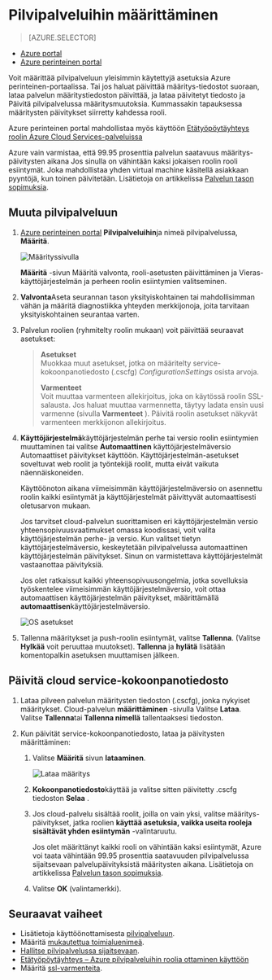 <properties 
    pageTitle="Pilvipalvelussa (perinteinen portaalin) määrittämisestä | Microsoft Azure" 
    description="Opettele määrittämään pilvipalveluihin Azure-tietokannassa. Opi pilveen palvelun määritykset päivittäminen ja määrittäminen etäkäyttöpalvelimen roolin esiintymissä." 
    services="cloud-services" 
    documentationCenter="" 
    authors="Thraka" 
    manager="timlt" 
    editor=""/>

<tags 
    ms.service="cloud-services" 
    ms.workload="tbd" 
    ms.tgt_pltfrm="na" 
    ms.devlang="na" 
    ms.topic="article" 
    ms.date="10/11/2016"
    ms.author="adegeo"/>




# <a name="how-to-configure-cloud-services"></a>Pilvipalveluihin määrittäminen

> [AZURE.SELECTOR]
- [Azure portal](cloud-services-how-to-configure-portal.md)
- [Azure perinteinen portal](cloud-services-how-to-configure.md)

Voit määrittää pilvipalveluun yleisimmin käytettyjä asetuksia Azure perinteinen-portaalissa. Tai jos haluat päivittää määritys-tiedostot suoraan, lataa palvelun määritystiedoston päivittää, ja lataa päivitetyt tiedosto ja Päivitä pilvipalvelussa määritysmuutoksia. Kummassakin tapauksessa määritysten päivitykset siirretty kahdessa rooli.

Azure perinteinen portal mahdollistaa myös käyttöön [Etätyöpöytäyhteys roolin Azure Cloud Services-palveluissa](cloud-services-role-enable-remote-desktop.md)

Azure vain varmistaa, että 99.95 prosenttia palvelun saatavuus määritys-päivitysten aikana Jos sinulla on vähintään kaksi jokaisen roolin rooli esiintymät. Joka mahdollistaa yhden virtual machine käsitellä asiakkaan pyyntöjä, kun toinen päivitetään. Lisätietoja on artikkelissa [Palvelun tason sopimuksia](https://azure.microsoft.com/support/legal/sla/).

## <a name="change-a-cloud-service"></a>Muuta pilvipalveluun

1. [Azure perinteinen portal](http://manage.windowsazure.com/) **Pilvipalveluihin**ja nimeä pilvipalvelussa, **Määritä**.

    ![Määrityssivulla](./media/cloud-services-how-to-configure/CloudServices_ConfigurePage1.png)
    
    **Määritä** -sivun Määritä valvonta, rooli-asetusten päivittäminen ja Vieras-käyttöjärjestelmän ja perheen roolin esiintymien valitseminen. 

2. **Valvonta**Aseta seurannan tason yksityiskohtainen tai mahdollisimman vähän ja määritä diagnostiikka yhteyden merkkijonoja, joita tarvitaan yksityiskohtainen seurantaa varten.

3. Palvelun roolien (ryhmitelty roolin mukaan) voit päivittää seuraavat asetukset:
    
    >**Asetukset**  
    >Muokkaa muut asetukset, jotka on määritelty service-kokoonpanotiedosto (.cscfg) *ConfigurationSettings* osista arvoja.
    >
    >**Varmenteet**  
    >Voit muuttaa varmenteen allekirjoitus, joka on käytössä roolin SSL-salausta. Jos haluat muuttaa varmennetta, täytyy ladata ensin uusi varmenne (sivulla **Varmenteet** ). Päivitä roolin asetukset näkyvät varmenteen merkkijonon allekirjoitus.

4. **Käyttöjärjestelmä**käyttöjärjestelmän perhe tai versio roolin esiintymien muuttaminen tai valitse **Automaattinen** käyttöjärjestelmäversio Automaattiset päivitykset käyttöön. Käyttöjärjestelmän-asetukset soveltuvat web roolit ja työntekijä roolit, mutta eivät vaikuta näennäiskoneiden.

    Käyttöönoton aikana viimeisimmän käyttöjärjestelmäversio on asennettu roolin kaikki esiintymät ja käyttöjärjestelmät päivittyvät automaattisesti oletusarvon mukaan. 
    
    Jos tarvitset cloud-palvelun suorittamisen eri käyttöjärjestelmän versio yhteensopivuusvaatimukset omassa koodissasi, voit valita käyttöjärjestelmän perhe- ja versio. Kun valitset tietyn käyttöjärjestelmäversio, keskeytetään pilvipalvelussa automaattinen käyttöjärjestelmän päivitykset. Sinun on varmistettava käyttöjärjestelmät vastaanottaa päivityksiä.
    
    Jos olet ratkaissut kaikki yhteensopivuusongelmia, jotka sovelluksia työskentelee viimeisimmän käyttöjärjestelmäversio, voit ottaa automaattisen käyttöjärjestelmän päivitykset, määrittämällä **automaattisen**käyttöjärjestelmäversio. 
    
    ![OS asetukset](./media/cloud-services-how-to-configure/CloudServices_ConfigurePage_OSSettings.png)

5. Tallenna määritykset ja push-roolin esiintymät, valitse **Tallenna**. (Valitse **Hylkää** voit peruuttaa muutokset). **Tallenna** ja **hylätä** lisätään komentopalkin asetuksen muuttamisen jälkeen.

## <a name="update-a-cloud-service-configuration-file"></a>Päivitä cloud service-kokoonpanotiedosto

1. Lataa pilveen palvelun määritysten tiedoston (.cscfg), jonka nykyiset määritykset. Cloud-palvelun **määrittäminen** -sivulla Valitse **Lataa**. Valitse **Tallenna**tai **Tallenna nimellä** tallentaaksesi tiedoston.

2. Kun päivität service-kokoonpanotiedosto, lataa ja päivitysten määrittäminen:

    1. Valitse **Määritä** sivun **lataaminen**.
    
        ![Lataa määritys](./media/cloud-services-how-to-configure/CloudServices_UploadConfigFile.png)
    
    2. **Kokoonpanotiedosto**käyttää ja valitse sitten päivitetty .cscfg tiedoston **Selaa** .
    
    3. Jos cloud-palvelu sisältää roolit, joilla on vain yksi, valitse määritys-päivitykset, jatka roolien **käyttää asetuksia, vaikka useita rooleja sisältävät yhden esiintymän** -valintaruutu.
    
        Jos olet määrittänyt kaikki rooli on vähintään kaksi esiintymät, Azure voi taata vähintään 99.95 prosenttia saatavuuden pilvipalvelussa sijaitsevaan palvelupäivityksistä määritysten aikana. Lisätietoja on artikkelissa [Palvelun tason sopimuksia](https://azure.microsoft.com/support/legal/sla/).
    
    4. Valitse **OK** (valintamerkki). 


## <a name="next-steps"></a>Seuraavat vaiheet

* Lisätietoja käyttöönottamisesta [pilvipalveluun](cloud-services-how-to-create-deploy.md).
* Määritä [mukautettua toimialuenimeä](cloud-services-custom-domain-name.md).
* [Hallitse pilvipalvelussa sijaitsevaan](cloud-services-how-to-manage.md).
* [Etätyöpöytäyhteys – Azure pilvipalveluihin roolia ottaminen käyttöön](cloud-services-role-enable-remote-desktop.md)
* Määritä [ssl-varmenteita](cloud-services-configure-ssl-certificate.md).
